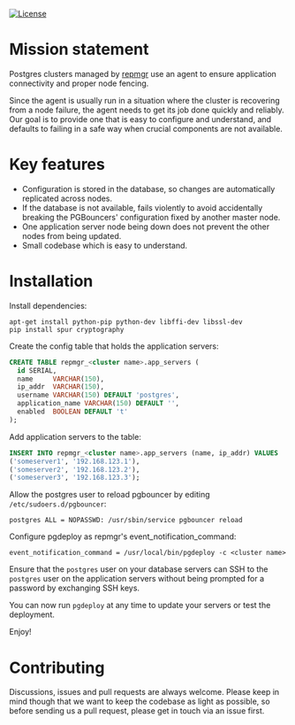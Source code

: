 [![License](https://img.shields.io/badge/license-GPLv3-blue.svg)](https://github.com/Proemion/repmgr-agent/blob/master/LICENSE)

# Mission statement

Postgres clusters managed by [repmgr](http://repmgr.org) use an agent
to ensure application connectivity and proper node fencing.

Since the agent is usually run in a situation where the cluster
is recovering from a node failure, the agent needs to get its
job done quickly and reliably. Our goal is to provide one that
is easy to configure and understand, and defaults to failing
in a safe way when crucial components are not available.

# Key features

* Configuration is stored in the database, so changes are automatically
  replicated across nodes.
* If the database is not available, fails violently to avoid accidentally
  breaking the PGBouncers' configuration fixed by another master node.
* One application server node being down does not prevent the other nodes
  from being updated.
* Small codebase which is easy to understand.

# Installation

Install dependencies:

```
apt-get install python-pip python-dev libffi-dev libssl-dev
pip install spur cryptography
```

Create the config table that holds the application servers:

```sql
CREATE TABLE repmgr_<cluster name>.app_servers (
  id SERIAL,
  name     VARCHAR(150),
  ip_addr  VARCHAR(150),
  username VARCHAR(150) DEFAULT 'postgres',
  application_name VARCHAR(150) DEFAULT '',
  enabled  BOOLEAN DEFAULT 't'
);
```

Add application servers to the table:

```sql
INSERT INTO repmgr_<cluster name>.app_servers (name, ip_addr) VALUES
('someserver1', '192.168.123.1'),
('someserver2', '192.168.123.2'),
('someserver3', '192.168.123.3');
```

Allow the postgres user to reload pgbouncer by editing `/etc/sudoers.d/pgbouncer`:

```
postgres ALL = NOPASSWD: /usr/sbin/service pgbouncer reload
```

Configure pgdeploy as repmgr's event_notification_command:

```
event_notification_command = /usr/local/bin/pgdeploy -c <cluster name>
```

Ensure that the `postgres` user on your database servers can SSH to
the `postgres` user on the application servers without being prompted
for a password by exchanging SSH keys.

You can now run `pgdeploy` at any time to update your servers or test
the deployment.

Enjoy!

# Contributing

Discussions, issues and pull requests are always welcome. Please keep
in mind though that we want to keep the codebase as light as possible,
so before sending us a pull request, please get in touch via an issue
first.
